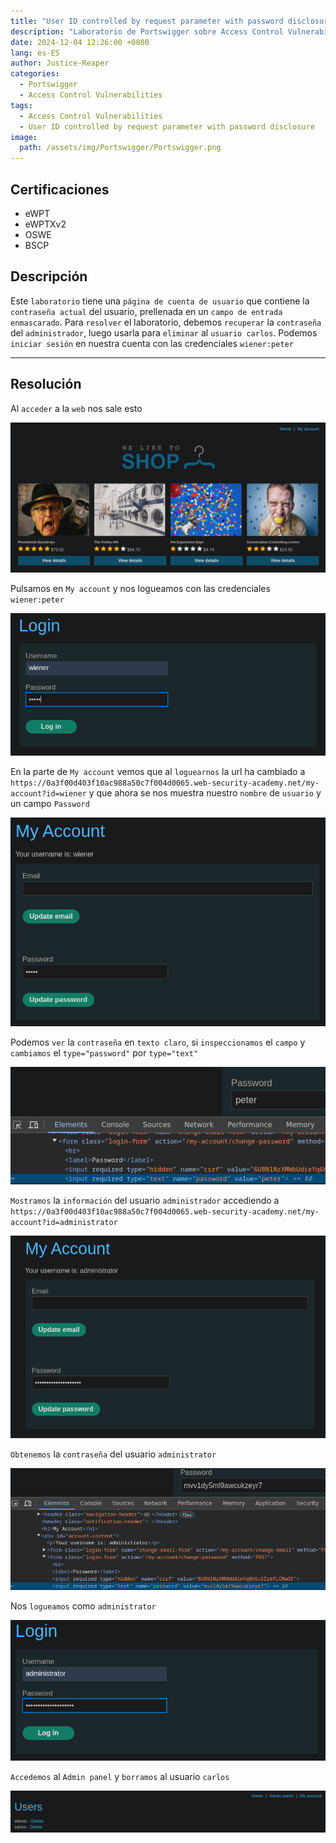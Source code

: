 ```yaml
---
title: "User ID controlled by request parameter with password disclosure"
description: "Laboratorio de Portswigger sobre Access Control Vulnerabilities"
date: 2024-12-04 12:26:00 +0800
lang: es-ES
author: Justice-Reaper
categories:
  - Portswigger
  - Access Control Vulnerabilities
tags:
  - Access Control Vulnerabilities
  - User ID controlled by request parameter with password disclosure
image:
  path: /assets/img/Portswigger/Portswigger.png
---
```


## Certificaciones

- eWPT
- eWPTXv2
- OSWE
- BSCP
  
## Descripción

Este `laboratorio` tiene una `página de cuenta de usuario` que contiene la `contraseña actual` del usuario, prellenada en un `campo de entrada enmascarado`. Para `resolver` el laboratorio, debemos `recuperar` la `contraseña` del `administrador`, luego usarla para `eliminar` al `usuario carlos`. Podemos `iniciar sesión` en nuestra cuenta con las credenciales `wiener:peter`

---

## Resolución

Al `acceder` a la `web` nos sale esto

![](/assets/img/Access-Control-Lab-8/image_1.png)

Pulsamos en `My account` y nos logueamos con las credenciales `wiener:peter`

![](/assets/img/Access-Control-Lab-8/image_2.png)

En la parte de `My account` vemos que al `loguearnos` la url ha cambiado a `https://0a3f00d403f10ac988a50c7f004d0065.web-security-academy.net/my-account?id=wiener` y que ahora se nos muestra nuestro `nombre` de `usuario` y un campo `Password`

![](/assets/img/Access-Control-Lab-8/image_3.png)

Podemos `ver` la `contraseña` en `texto claro`, si `inspeccionamos` el `campo` y `cambiamos` el `type="password"` por `type="text"`

![](/assets/img/Access-Control-Lab-8/image_4.png)

`Mostramos` la `información` del usuario `administrador` accediendo a `https://0a3f00d403f10ac988a50c7f004d0065.web-security-academy.net/my-account?id=administrator`

![](/assets/img/Access-Control-Lab-8/image_5.png)

`Obtenemos` la `contraseña` del usuario `administrator` 

![](/assets/img/Access-Control-Lab-8/image_6.png)

Nos `logueamos` como `administrator`

![](/assets/img/Access-Control-Lab-8/image_7.png)

`Accedemos` al `Admin panel` y `borramos` al usuario `carlos`

![](/assets/img/Access-Control-Lab-8/image_8.png)
